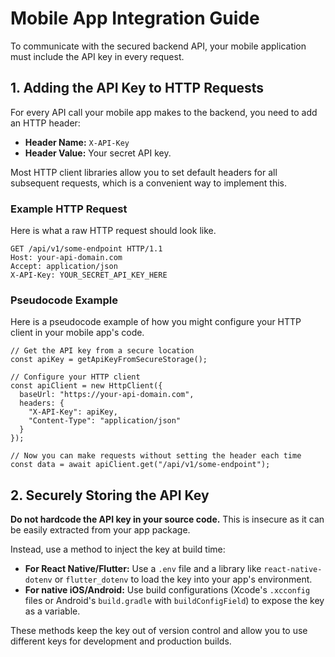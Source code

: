 # Mobile App Integration Guide

To communicate with the secured backend API, your mobile application must include the API key in every request.

## 1. Adding the API Key to HTTP Requests

For every API call your mobile app makes to the backend, you need to add an HTTP header:

-   **Header Name:** `X-API-Key`
-   **Header Value:** Your secret API key.

Most HTTP client libraries allow you to set default headers for all subsequent requests, which is a convenient way to implement this.

### Example HTTP Request

Here is what a raw HTTP request should look like.

```http
GET /api/v1/some-endpoint HTTP/1.1
Host: your-api-domain.com
Accept: application/json
X-API-Key: YOUR_SECRET_API_KEY_HERE
```

### Pseudocode Example

Here is a pseudocode example of how you might configure your HTTP client in your mobile app's code.

```
// Get the API key from a secure location
const apiKey = getApiKeyFromSecureStorage();

// Configure your HTTP client
const apiClient = new HttpClient({
  baseUrl: "https://your-api-domain.com",
  headers: {
    "X-API-Key": apiKey,
    "Content-Type": "application/json"
  }
});

// Now you can make requests without setting the header each time
const data = await apiClient.get("/api/v1/some-endpoint");
```

## 2. Securely Storing the API Key

**Do not hardcode the API key in your source code.** This is insecure as it can be easily extracted from your app package.

Instead, use a method to inject the key at build time:

-   **For React Native/Flutter:** Use a `.env` file and a library like `react-native-dotenv` or `flutter_dotenv` to load the key into your app's environment.
-   **For native iOS/Android:** Use build configurations (Xcode's `.xcconfig` files or Android's `build.gradle` with `buildConfigField`) to expose the key as a variable.

These methods keep the key out of version control and allow you to use different keys for development and production builds.
